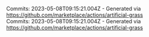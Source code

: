 Commits: 2023-05-08T09:15:21.004Z - Generated via https://github.com/marketplace/actions/artificial-grass
<br>
Commits: 2023-05-08T09:15:21.004Z - Generated via https://github.com/marketplace/actions/artificial-grass
<br>
